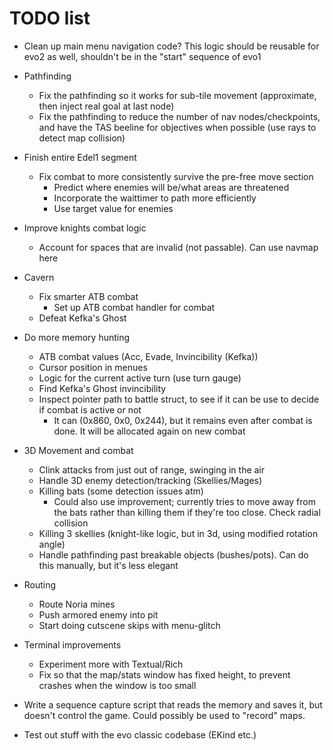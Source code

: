 # TODO list

* Clean up main menu navigation code? This logic should be reusable for evo2 as well, shouldn't be in the "start" sequence of evo1
* Pathfinding
    - Fix the pathfinding so it works for sub-tile movement (approximate, then inject real goal at last node)
    - Fix the pathfinding to reduce the number of nav nodes/checkpoints, and have the TAS beeline for objectives when possible (use rays to detect map collision)
* Finish entire Edel1 segment
    - Fix combat to more consistently survive the pre-free move section
        + Predict where enemies will be/what areas are threatened
        + Incorporate the waittimer to path more efficiently
        + Use target value for enemies
* Improve knights combat logic
    - Account for spaces that are invalid (not passable). Can use navmap here
* Cavern
    - Fix smarter ATB combat
        + Set up ATB combat handler for combat
    - Defeat Kefka's Ghost
* Do more memory hunting
    - ATB combat values (Acc, Evade, Invincibility (Kefka))
    - Cursor position in menues
    - Logic for the current active turn (use turn gauge)
    - Find Kefka's Ghost invincibility
    - Inspect pointer path to battle struct, to see if it can be use to decide if combat is active or not
        + It can (0x860, 0x0, 0x244), but it remains even after combat is done. It will be allocated again on new combat
* 3D Movement and combat
    - Clink attacks from just out of range, swinging in the air
    - Handle 3D enemy detection/tracking (Skellies/Mages)
    - Killing bats (some detection issues atm)
        + Could also use improvement; currently tries to move away from the bats rather than killing them if they're too close. Check radial collision
    - Killing 3 skellies (knight-like logic, but in 3d, using modified rotation angle)
    - Handle pathfinding past breakable objects (bushes/pots). Can do this manually, but it's less elegant
* Routing
    - Route Noria mines
    - Push armored enemy into pit
    - Start doing cutscene skips with menu-glitch

* Terminal improvements
    - Experiment more with Textual/Rich
    - Fix so that the map/stats window has fixed height, to prevent crashes when the window is too small

* Write a sequence capture script that reads the memory and saves it, but doesn't control the game. Could possibly be used to "record" maps.

* Test out stuff with the evo classic codebase (EKind etc.)
